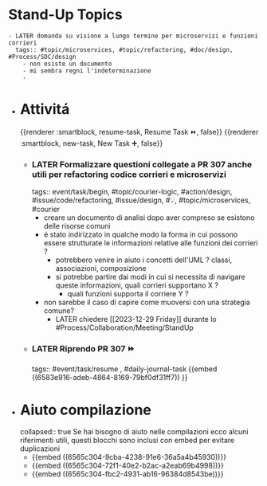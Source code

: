 # Stand-Up Topics
	- LATER domanda su visione a lungo termine per microservizi e funzioni corrieri
	  tags:: #topic/microservices, #topic/refactoring, #doc/design, #Process/SDC/design
		- non esiste un documento
		- mi sembra regni l'indeterminazione
		-
- # Attivitá
  {{renderer :smartblock, resume-task, Resume Task ⏩️, false}} {{renderer :smartblock, new-task, New Task ➕, false}}
	- ### LATER Formalizzare questioni collegate a PR 307 anche utili per refactoring codice corrieri e microservizi
	  tags:: event/task/begin, #topic/courier-logic, #action/design, #issue/code/refactoring, #issue/design, #💡, #topic/microservices, #courier
		- creare un documento di analisi dopo aver compreso se esistono delle risorse comuni
		- é stato indirizzato in qualche modo la forma in cui possono essere strutturate le informazioni relative alle funzioni dei corrieri ?
			- potrebbero venire in aiuto i concetti dell'UML ? classi, associazioni, composizione
			- si potrebbe partire dai modi in cui si necessita di navigare queste informazioni, quali corrieri supportano X ?
				- quali funzioni supporta il corriere Y ?
		- non sarebbe il caso di capire come muoversi con una strategia comune?
			- LATER chiedere [[2023-12-29 Friday]] durante lo #Process/Collaboration/Meeting/StandUp
	- ### LATER Riprendo PR 307 ⏩️
	  tags:: #event/task/resume , #daily-journal-task
	  {{embed ((6583e916-adeb-4864-8169-79bf0df31ff7)) }}
- # Aiuto compilazione
  collapsed:: true
  Se hai bisogno di aiuto nelle compilazioni ecco alcuni riferimenti utili, questi blocchi sono inclusi con embed per evitare duplicazioni
	- {{embed ((6565c304-9cba-4238-91e6-36a5a4b45930))}}
	- {{embed ((6565c304-72f1-40e2-b2ac-a2eab69b4998))}}
	- {{embed ((6565c304-fbc2-4931-ab16-96384d8543be))}}